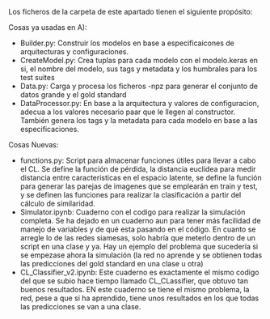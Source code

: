 Los ficheros de la carpeta de este apartado tienen el siguiente propósito:

Cosas ya usadas en A):
- Builder.py: Construir los modelos en base a especificaicones de arquitecturas y configuraciones.
- CreateModel.py: Crea tuplas para cada modelo con el modelo.keras en si, el nombre del modelo, sus tags y metadata y los humbrales para los test suites
- Data.py: Carga y procesa los ficheros -npz para generar el conjunto de datos grande y el gold standard
- DataProcessor.py: En base a la arquitectura y valores de configuracion, adecua a los valores necesario paar que le llegen al constructor. También genera los tags y la metadata para cada modelo en base a las especificaciones.
  
Cosas Nuevas:
- functions.py: Script para almacenar funciones útiles para llevar a cabo el CL. Se define la función de pérdida, la distancia euclidea para medir distancia entre caracteristicas en el espacio latente, se define la función para generar las parejas de imagenes que se emplearán en train y test, y se definen las funciones para realizar la clasificación a partir del cálculo de similaridad.
- Simulator.ipynb: Cuaderno con el codigo para realizar la simulación completa. Se ha dejado en un cuaderno aun para tener más facilidad de manejo de variables y de qué esta pasando en el código. En cuanto se arregle lo de las redes siamesas, solo habría que meterlo dentro de un script en una clase y ya. Hay un ejemplo del problema que sucedería si se empezase ahora la simulación (la red no aprende y se obtienen todas las predicciones del gold standard en una clase u otra)
- CL_Classifier_v2.ipynb: Este cuaderno es exactamente el mismo codigo del que se subio hace tiempo llamado CL_CLassifier, que obtuvo tan buenos resultados. EN este cuaderno se tiene el mismo problema, la red, pese a que si ha aprendido, tiene unos resultados en los que todas las predicciones se van a una clase.
